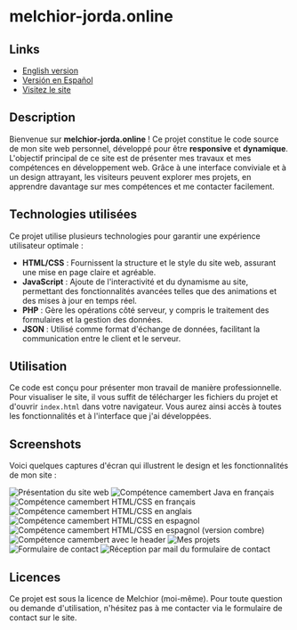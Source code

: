 # melchior-jorda.online

## Links
- [English version](../README.md)
- [Versión en Español](README_ES.md)
- [Visitez le site](https://melchior-jorda.online/index.html)

## Description
Bienvenue sur **melchior-jorda.online** ! Ce projet constitue le code source de mon site web personnel, développé pour être **responsive** et **dynamique**. L'objectif principal de ce site est de présenter mes travaux et mes compétences en développement web. Grâce à une interface conviviale et à un design attrayant, les visiteurs peuvent explorer mes projets, en apprendre davantage sur mes compétences et me contacter facilement.

## Technologies utilisées
Ce projet utilise plusieurs technologies pour garantir une expérience utilisateur optimale :
- **HTML/CSS** : Fournissent la structure et le style du site web, assurant une mise en page claire et agréable.
- **JavaScript** : Ajoute de l'interactivité et du dynamisme au site, permettant des fonctionnalités avancées telles que des animations et des mises à jour en temps réel.
- **PHP** : Gère les opérations côté serveur, y compris le traitement des formulaires et la gestion des données.
- **JSON** : Utilisé comme format d'échange de données, facilitant la communication entre le client et le serveur.

## Utilisation
Ce code est conçu pour présenter mon travail de manière professionnelle. Pour visualiser le site, il vous suffit de télécharger les fichiers du projet et d'ouvrir `index.html` dans votre navigateur. Vous aurez ainsi accès à toutes les fonctionnalités et à l'interface que j'ai développées.

## Screenshots
Voici quelques captures d'écran qui illustrent le design et les fonctionnalités de mon site :

![Présentation du site web](screenshots/Sun_Presentation.png)
![Compétence camembert Java en français](screenshots/Sun_Competence_Java.png)
![Compétence camembert HTML/CSS en français](screenshots/Sun_Competence_HTML.png)
![Compétence camembert HTML/CSS en anglais](screenshots/Sun_Competence_HTML_en.png)
![Compétence camembert HTML/CSS en espagnol](screenshots/Sun_Competence_HTML_es.png)
![Compétence camembert HTML/CSS en espagnol (version combre)](screenshots/Moon_Competence_HTML.png)
![Compétence camembert avec le header](screenshots/Moon_Competence&header.png)
![Mes projets](screenshots/Sun_Projets.png)
![Formulaire de contact](screenshots/Sun_contact.png)
![Réception par mail du formulaire de contact](screenshots/Mail_received.png)

## Licences
Ce projet est sous la licence de Melchior (moi-même). Pour toute question ou demande d'utilisation, n'hésitez pas à me contacter via le formulaire de contact sur le site.
